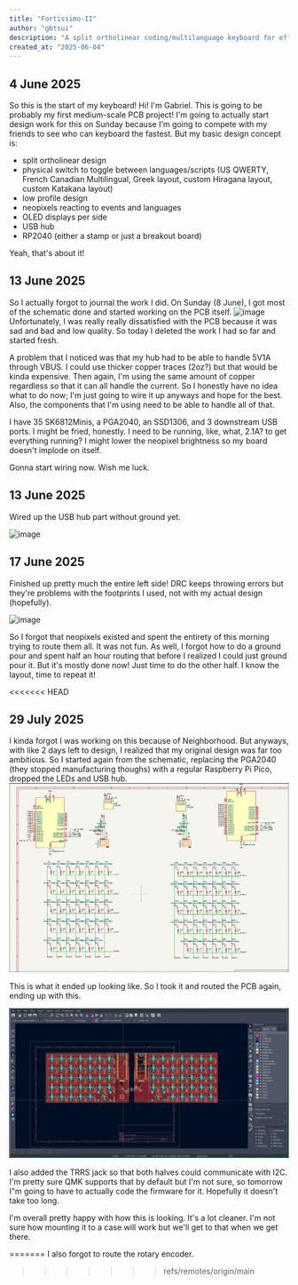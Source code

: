 ```yaml
---
title: "Fortissimo-II"
author: "gbtsui"
description: "A split ortholinear coding/multilanguage keyboard for efficient typing and language switching!"
created_at: "2025-06-04"
---
```



## 4 June 2025
So this is the start of my keyboard! Hi! I'm Gabriel. This is going to be probably my first medium-scale PCB project!
I'm going to actually start design work for this on Sunday because I'm going to compete with my friends to see who can
keyboard the fastest. But my basic design concept is:

- split ortholinear design
- physical switch to toggle between languages/scripts (US QWERTY, French Canadian Multilingual, Greek layout, custom Hiragana layout, custom Katakana layout)
- low profile design
- neopixels reacting to events and languages
- OLED displays per side
- USB hub
- RP2040 (either a stamp or just a breakout board)

Yeah, that's about it!

## 13 June 2025
So I actually forgot to journal the work I did. On Sunday (8 June), I got most of the schematic done and started working on the PCB itself.
![image](https://github.com/user-attachments/assets/1787e89b-7731-4796-b425-64ecb2852213)
Unfortunately, I was really really dissatisfied with the PCB because it was sad and bad and low quality. So today I deleted the work I had so far and started fresh.

A problem that I noticed was that my hub had to be able to handle 5V1A through VBUS. I could use thicker copper traces (2oz?) but that would be kinda expensive. Then again, I'm using the same amount of copper regardless so that it can all handle the current. So I honestly have no idea what to do now; I'm just going to wire it up anyways and hope for the best. Also, the components that I'm using need to be able to handle all of that.

I have 35 SK6812Minis, a PGA2040, an SSD1306, and 3 downstream USB ports. I might be fried, honestly. I need to be running, like, what, 2.1A? to get everything running? I might lower the neopixel brightness so my board doesn't implode on itself.

Gonna start wiring now. Wish me luck.

## 13 June 2025

Wired up the USB hub part without ground yet.

![image](https://github.com/user-attachments/assets/88365052-5cf9-4c47-9f5b-f0f6558d3661)

## 17 June 2025

Finished up pretty much the entire left side! DRC keeps throwing errors but they're problems with the footprints I used, not with my actual design (hopefully).

![image](https://github.com/user-attachments/assets/bbe3914b-f251-4782-b9d8-a8dafb8fd36a)

So I forgot that neopixels existed and spent the entirety of this morning trying to route them all. It was not fun. As well, I forgot how to do a ground pour and spent half an hour routing that before I realized I could just ground pour it. But it's mostly done now! Just time to do the other half. I know the layout, time to repeat it!

<<<<<<< HEAD
## 29 July 2025

I kinda forgot I was working on this because of Neighborhood. But anyways, with like 2 days left to design, I realized that my original design was far too ambitious. So I started again from the schematic, replacing the PGA2040 (they stopped manufacturing thoughs) with a regular Raspberry Pi Pico, dropped the LEDs and USB hub. 
![image](images/image.png)

This is what it ended up looking like. So I took it and routed the PCB again, ending up with this. 

![image](images/pcb_layout_journal_image.png)

I also added the TRRS jack so that both halves could communicate with I2C. I'm pretty sure QMK supports that by default but I'm not sure, so tomorrow I"m going to have to actually code the firmware for it. Hopefully it doesn't take too long.

I'm overall pretty happy with how this is looking. It's a lot cleaner. I'm not sure how mounting it to a case will work but we'll get to that when we get there. 

=======
I also forgot to route the rotary encoder. 
>>>>>>> refs/remotes/origin/main
